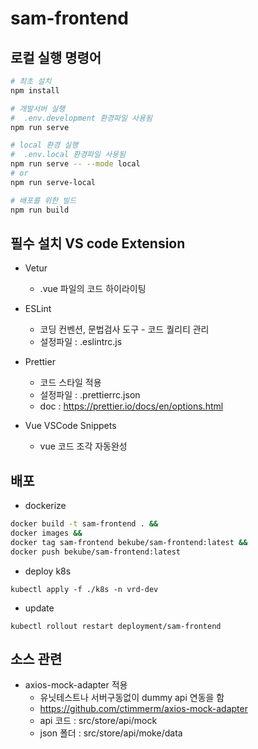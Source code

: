 # sam-frontend

## 로컬 실행 명령어

```sh
# 최초 설치
npm install

# 개발서버 실행
#  .env.development 환경파일 사용됨
npm run serve

# local 환경 실행 
#  .env.local 환경파일 사용됨
npm run serve -- --mode local
# or
npm run serve-local

# 배포를 위한 빌드
npm run build

```


## 필수 설치 VS code Extension

- Vetur
    - .vue 파일의 코드 하이라이팅
    
- ESLint
    - 코딩 컨벤션, 문법검사 도구 - 코드 퀄리티 관리
    - 설정파일 : .eslintrc.js

- Prettier
    - 코드 스타일 적용
    - 설정파일 : .prettierrc.json
    - doc : https://prettier.io/docs/en/options.html
    
- Vue VSCode Snippets
    - vue 코드 조각 자동완성

## 배포

- dockerize
```sh
docker build -t sam-frontend . &&
docker images &&
docker tag sam-frontend bekube/sam-frontend:latest &&
docker push bekube/sam-frontend:latest
```

- deploy k8s
```
kubectl apply -f ./k8s -n vrd-dev
```

- update 
``` 
kubectl rollout restart deployment/sam-frontend
```

## 소스 관련

- axios-mock-adapter 적용
    - 유닛테스트나 서버구동없이 dummy api 연동을 함
    - https://github.com/ctimmerm/axios-mock-adapter
    - api 코드 : src/store/api/mock
    - json 폴더 : src/store/api/moke/data


